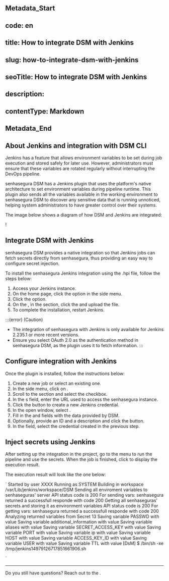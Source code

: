 ## Metadata_Start 
## code: en
## title: How to integrate DSM with Jenkins 
## slug: how-to-integrate-dsm-with-jenkins 
## seoTitle: How to integrate DSM with Jenkins 
## description:  
## contentType: Markdown 
## Metadata_End
## About Jenkins and integration with DSM CLI

Jenkins has a feature that allows environment variables to be set during job execution and stored safely for later use. However, administrators must ensure that these variables are rotated regularly without interrupting the DevOps pipeline.

senhasegura DSM has a Jenkins plugin that uses the platform's native architecture to set environment variables during pipeline runtime. This plugin also sends all the variables available in the working environment to senhasegura DSM to discover any sensitive data that is running unnoticed, helping system administrators to have greater control over their systems.

The image below shows a diagram of how DSM and Jenkins are integrated:

!

## Integrate DSM with Jenkins

senhasegura DSM provides a native integration so that Jenkins jobs can fetch secrets directly from senhasegura, thus providing an easy way to configure secret injection.

To install the senhasegura Jenkins integration using the .hpi file, follow the steps below:

1. Access your Jenkins instance.
2. On the home page, click the  option in the side menu.
3. Click the  option.
4. On the , in the  section, click the  and upload the  file.
5. To complete the installation, restart Jenkins.

:::(error) (Caution)

* The integration of senhasegura with Jenkins is only available for Jenkins 2.235.1 or more recent versions.
* Ensure you select OAuth 2.0 as the authentication method in senhasegura DSM, as the plugin uses it to fetch information.
  :::

## Configure integration with Jenkins

Once the plugin is installed, follow the instructions below:

1. Create a new job or select an existing one.
2. In the side menu, click on .
3. Scroll to the  section and select the   checkbox.
4. In the s field, enter the URL used to access the senhasegura instance.
5. Click the  button to create a new Jenkins credential.
6. In the open window, select .
7. Fill in the  and  fields with the data provided by DSM.
8. Optionally, provide an ID and a description and click the  button.
9. In the   field, select the credential created in the previous step.

## Inject secrets using Jenkins

After setting up the integration in the project, go to the  menu to run the pipeline and use the secrets. When the job is finished, click  to display the execution result.

The execution result will look like the one below:

`
Started by user XXXX
Running as SYSTEM
Building in workspace /var/Lib/jenkins/workspace/DSM
Sending all enviroment variables to senhaseguras' server
API status code is 200
For sending vars: senhasegura returned à successfull responde with code 200
Getting all senhaseguras' secrets and storing it as environment variables
API status code is 200
For getting vars: senhasegura returned a successfull responde with code 200
Analyzing returned variables from Secret 13
Saving variable PASSWD with value 
Saving variable additional_information with value 
Saving variable aliases with value 
Saving variable SECRET_ACCESS_KEY with value 
Saving variable PORT with value 
Saving variable ip with value 
Saving variable HOST with value 
Saving variable ACCESS_KEY_ID with value 
Saving variable USER with value 
Saving variable TTL with value 
[DsM] $ /bin/sh -xe /tmp/jenkins14979126717851661906.sh

`

---

Do you still have questions? Reach out to the .